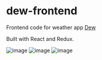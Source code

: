 # dew-frontend
Frontend code for weather app [Dew](https://afternoon-crag-51976.herokuapp.com/)

Built with React and Redux.

![image](https://github.com/awu-lgtm/dew-frontend/assets/98050822/c45f142a-19d1-4ae0-a86e-0cb4b852022a)
![image](https://github.com/awu-lgtm/dew-frontend/assets/98050822/79bf3725-e251-46d6-ae88-8e5a849a8e50)
![image](https://github.com/awu-lgtm/dew-frontend/assets/98050822/a85d20ef-f959-42d9-9ffb-6df263ede14e)
